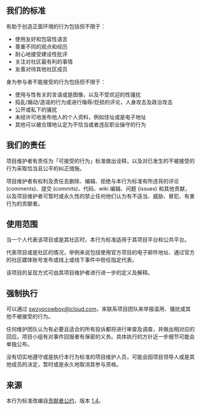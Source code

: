 ## 我们的标准

有助于创造正面环境的行为包括但不限于：

- 使用友好和包容性语言
- 尊重不同的观点和经历
- 耐心地接受建设性批评
- 关注对社区最有利的事情
- 友善对待其他社区成员

身为参与者不能接受的行为包括但不限于：

- 使用与性有关的言语或是图像，以及不受欢迎的性骚扰
- 捣乱/煽动/造谣的行为或进行侮辱/贬损的评论，人身攻击及政治攻击
- 公开或私下的骚扰
- 未经许可地发布他人的个人资料，例如住址或是电子地址
- 其他可以被合理地认定为不恰当或者违反职业操守的行为

## 我们的责任

项目维护者有责任为「可接受的行为」标准做出诠释，以及对已发生的不被接受的行为采取恰当且公平的纠正措施。

项目维护者有权利及责任去删除、编辑、拒绝与本行为标准有所违背的评论 (comments)、提交 (commits)、代码、wiki 编辑、问题 (issues) 和其他贡献，以及项目维护者可暂时或永久性的禁止任何他们认为有不适当、威胁、冒犯、有害行为的贡献者。

## 使用范围

当一个人代表该项目或是其社区时，本行为标准适用于其项目平台和公共平台。

代表项目或是社区的情况，举例来说包括使用官方项目的电子邮件地址、通过官方的社区媒体账号发布或线上或线下事件中担任指定代表。

该项目的呈现方式可由其项目维护者进行进一步的定义及解释。

## 强制执行

可以通过 [swzyocowboy@icloud.com](mailto:swzyocowboy@icloud.com)，来联系项目团队来举报滥用、骚扰或其他不被接受的行为。

任何维护团队认为有必要且适合的所有投诉都将进行审查及调查，并做出相对应的回应。项目小组有对事件回报者有保密的义务。具体执行的方针近一步细节可能会单独公布。

没有切实地遵守或是执行本行为标准的项目维护人员，可能会因项目领导人或是其他成员的决定，暂时或是永久地取消其参与资格。

## 来源

本行为标准改编自[贡献者公约][主页]，版本 [1.4][版本]。

[主页]: https://www.contributor-covenant.org
[版本]: https://www.contributor-covenant.org/zh-cn/version/1/4/code-of-conduct.html
